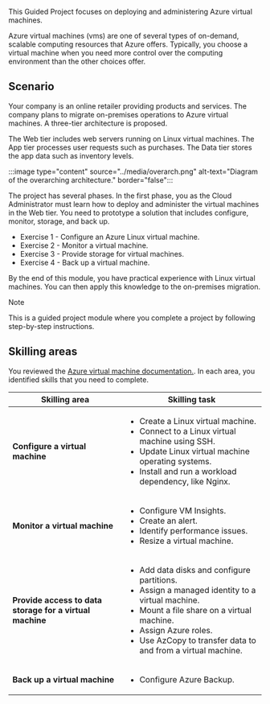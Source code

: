 This Guided Project focuses on deploying and administering Azure virtual machines. 

Azure virtual machines (vms) are one of several types of on-demand, scalable computing resources that Azure offers. Typically, you choose a virtual machine when you need more control over the computing environment than the other choices offer. 

## Scenario

Your company is an online retailer providing products and services. The company plans to migrate on-premises operations to Azure virtual machines. A three-tier architecture is proposed.

The Web tier includes web servers running on Linux virtual machines. The App tier processes user requests such as purchases. The Data tier stores the app data such as inventory levels. 

:::image type="content" source="../media/overarch.png" alt-text="Diagram of the overarching architecture." border="false":::

The project has several phases. In the first phase, you as the Cloud Administrator must learn how to deploy and administer the virtual machines in the Web tier. You need to prototype a solution that includes configure, monitor, storage, and back up. 

- Exercise 1 - Configure an Azure Linux virtual machine.
- Exercise 2 - Monitor a virtual machine.
- Exercise 3 - Provide storage for virtual machines.
- Exercise 4 - Back up a virtual machine.

By the end of this module, you have practical experience with Linux virtual machines. You can then apply this knowledge to the on-premises migration. 

> [!NOTE]
> This is a guided project module where you complete a project by following step-by-step instructions. 

## Skilling areas

You reviewed the [Azure virtual machine documentation.](/azure/virtual-machines/). In each area, you identified skills that you need to complete.

| Skilling area | Skilling task |
| --- | --- | 
| **Configure a virtual machine** | <ul><li> Create a Linux virtual machine. </li><li> Connect to a Linux virtual machine using SSH.</li><li> Update Linux virtual machine operating systems. </li><li> Install and run a workload dependency, like Nginx. </li></ul> |
| **Monitor a virtual machine** |<ul><li> Configure VM Insights. </li><li>  Create an alert.</li><li> Identify performance issues. </li><li> Resize a virtual machine. </li></ul> |
| **Provide access to data storage for a virtual machine** | <ul><li>  Add data disks and configure partitions. </li><li> Assign a managed identity to a virtual machine. </li><li> Mount a file share on a virtual machine. </li><li> Assign Azure roles. </li><li> Use AzCopy to transfer data to and from a virtual machine.  </li></ul>  |
| **Back up a virtual machine** | <ul><li> Configure Azure Backup. </li></ul> |

